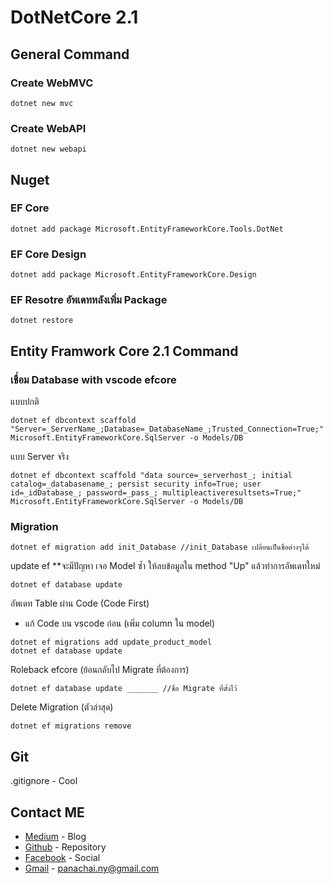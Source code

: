 # DotNetCore 2.1
## General Command
### Create WebMVC
```
dotnet new mvc
```
### Create WebAPI
```
dotnet new webapi
```

## Nuget

### EF Core
```
dotnet add package Microsoft.EntityFrameworkCore.Tools.DotNet 
```
### EF Core Design
```
dotnet add package Microsoft.EntityFrameworkCore.Design
```
 
### EF Resotre อัพเดทหลังเพิ่ม Package
```
dotnet restore 
```

## Entity Framwork Core 2.1 Command

### เชื่อม Database with vscode efcore
แบบปกติ
```
dotnet ef dbcontext scaffold "Server=_ServerName_;Database=_DatabaseName_;Trusted_Connection=True;" Microsoft.EntityFrameworkCore.SqlServer -o Models/DB
```
 
แบบ Server จริง
```
dotnet ef dbcontext scaffold "data source=_serverhost_; initial catalog=_databasename_; persist security info=True; user id=_idDatabase_; password=_pass_; multipleactiveresultsets=True;" Microsoft.EntityFrameworkCore.SqlServer -o Models/DB 
```

### Migration
```
dotnet ef migration add init_Database //init_Database เปลี่ยนเป็นชื่อต่างๆได้ 
```

update ef **จะมีปัญหา เจอ Model ซ้ำ ให้ลบข้อมูลใน method "Up" แล้วทำการอัพเดทใหม่
```
dotnet ef database update 
```

อัพเดท Table ผ่าน Code (Code First)
- แก้ Code บน vscode ก่อน (เพิ่ม column ใน model)
```
dotnet ef migrations add update_product_model
dotnet ef database update 
```
 
Roleback efcore (ย้อนกลับไป Migrate ที่ต้องการ)
```
dotnet ef database update _______ //ชื่อ Migrate ที่ตั้งไว้
```

Delete Migration (ตัวล่าสุด)
```
dotnet ef migrations remove
```

## Git
.gitignore - Cool

## Contact ME
* [Medium](https://medium.com/@panachai.ny) - Blog
* [Github](https://github.com/panachainy) - Repository
* [Facebook](https://www.facebook.com/panachaiNY) - Social
* [Gmail](https://mail.google.com/mail?view=cm&tf=0+&to=panachai.ny@gmail.com+&su=ContactfromGithub+&body=ใส่เนื้อหา) - panachai.ny@gmail.com
